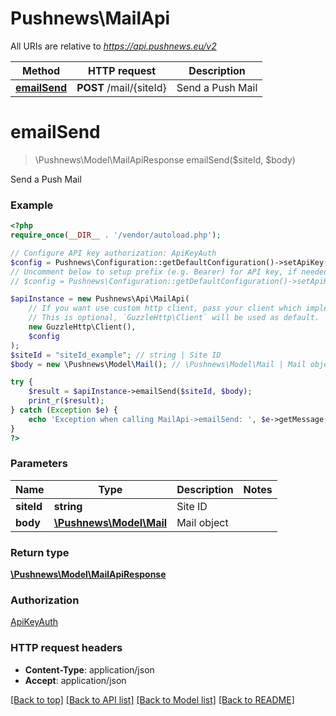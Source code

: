 # Pushnews\MailApi

All URIs are relative to *https://api.pushnews.eu/v2*

Method | HTTP request | Description
------------- | ------------- | -------------
[**emailSend**](MailApi.md#emailSend) | **POST** /mail/{siteId} | Send a Push Mail


# **emailSend**
> \Pushnews\Model\MailApiResponse emailSend($siteId, $body)

Send a Push Mail

### Example
```php
<?php
require_once(__DIR__ . '/vendor/autoload.php');

// Configure API key authorization: ApiKeyAuth
$config = Pushnews\Configuration::getDefaultConfiguration()->setApiKey('X-Auth-Token', 'YOUR_API_KEY');
// Uncomment below to setup prefix (e.g. Bearer) for API key, if needed
// $config = Pushnews\Configuration::getDefaultConfiguration()->setApiKeyPrefix('X-Auth-Token', 'Bearer');

$apiInstance = new Pushnews\Api\MailApi(
    // If you want use custom http client, pass your client which implements `GuzzleHttp\ClientInterface`.
    // This is optional, `GuzzleHttp\Client` will be used as default.
    new GuzzleHttp\Client(),
    $config
);
$siteId = "siteId_example"; // string | Site ID
$body = new \Pushnews\Model\Mail(); // \Pushnews\Model\Mail | Mail object

try {
    $result = $apiInstance->emailSend($siteId, $body);
    print_r($result);
} catch (Exception $e) {
    echo 'Exception when calling MailApi->emailSend: ', $e->getMessage(), PHP_EOL;
}
?>
```

### Parameters

Name | Type | Description  | Notes
------------- | ------------- | ------------- | -------------
 **siteId** | **string**| Site ID |
 **body** | [**\Pushnews\Model\Mail**](../Model/Mail.md)| Mail object |

### Return type

[**\Pushnews\Model\MailApiResponse**](../Model/MailApiResponse.md)

### Authorization

[ApiKeyAuth](../../README.md#ApiKeyAuth)

### HTTP request headers

 - **Content-Type**: application/json
 - **Accept**: application/json

[[Back to top]](#) [[Back to API list]](../../README.md#documentation-for-api-endpoints) [[Back to Model list]](../../README.md#documentation-for-models) [[Back to README]](../../README.md)

